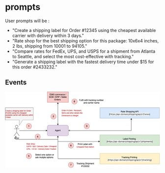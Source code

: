 # prompts
User prompts will be : 

- "Create a shipping label for Order #12345 using the cheapest available carrier with delivery within 3 days."
- "Rate shop for the best shipping option for this package: 10x6x4 inches, 2 lbs, shipping from 10001 to 94105."
- "Compare rates for FedEx, UPS, and USPS for a shipment from Atlanta to Seattle, and select the most cost-effective with tracking."
- "Generate a shipping label with the fastest delivery time under $15 for this order #2433232."

## Events
![Flow](./images/prompt-flow.jpg)

